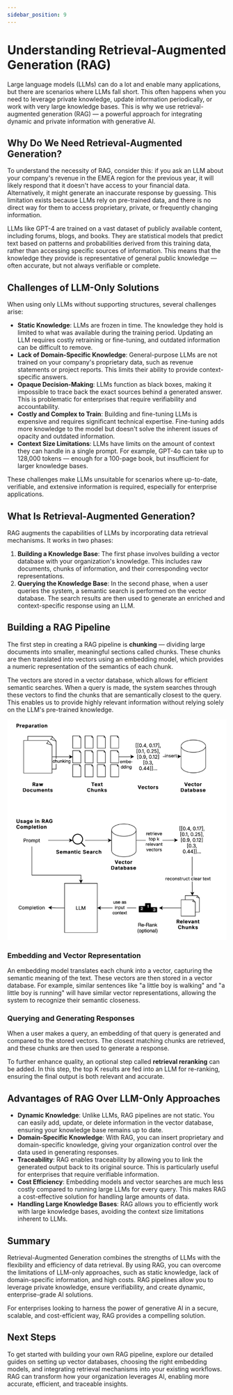 ```yaml
---
sidebar_position: 9
---
```


# Understanding Retrieval-Augmented Generation (RAG)

Large language models (LLMs) can do a lot and enable many applications, but there are scenarios where LLMs fall short. This often happens when you need to leverage private knowledge, update information periodically, or work with very large knowledge bases. This is why we use retrieval-augmented generation (RAG) — a powerful approach for integrating dynamic and private information with generative AI.

## Why Do We Need Retrieval-Augmented Generation?

To understand the necessity of RAG, consider this: if you ask an LLM about your company's revenue in the EMEA region for the previous year, it will likely respond that it doesn't have access to your financial data. Alternatively, it might generate an inaccurate response by guessing. This limitation exists because LLMs rely on pre-trained data, and there is no direct way for them to access proprietary, private, or frequently changing information.

LLMs like GPT-4 are trained on a vast dataset of publicly available content, including forums, blogs, and books. They are statistical models that predict text based on patterns and probabilities derived from this training data, rather than accessing specific sources of information. This means that the knowledge they provide is representative of general public knowledge — often accurate, but not always verifiable or complete.

## Challenges of LLM-Only Solutions

When using only LLMs without supporting structures, several challenges arise:

- **Static Knowledge**: LLMs are frozen in time. The knowledge they hold is limited to what was available during the training period. Updating an LLM requires costly retraining or fine-tuning, and outdated information can be difficult to remove.
- **Lack of Domain-Specific Knowledge**: General-purpose LLMs are not trained on your company's proprietary data, such as revenue statements or project reports. This limits their ability to provide context-specific answers.
- **Opaque Decision-Making**: LLMs function as black boxes, making it impossible to trace back the exact sources behind a generated answer. This is problematic for enterprises that require verifiability and accountability.
- **Costly and Complex to Train**: Building and fine-tuning LLMs is expensive and requires significant technical expertise. Fine-tuning adds more knowledge to the model but doesn't solve the inherent issues of opacity and outdated information.
- **Context Size Limitations**: LLMs have limits on the amount of context they can handle in a single prompt. For example, GPT-4o can take up to 128,000 tokens — enough for a 100-page book, but insufficient for larger knowledge bases.

These challenges make LLMs unsuitable for scenarios where up-to-date, verifiable, and extensive information is required, especially for enterprise applications.

## What Is Retrieval-Augmented Generation?

RAG augments the capabilities of LLMs by incorporating data retrieval mechanisms. It works in two phases:

1. **Building a Knowledge Base**: The first phase involves building a vector database with your organization's knowledge. This includes raw documents, chunks of information, and their corresponding vector representations.
2. **Querying the Knowledge Base**: In the second phase, when a user queries the system, a semantic search is performed on the vector database. The search results are then used to generate an enriched and context-specific response using an LLM.

## Building a RAG Pipeline

The first step in creating a RAG pipeline is **chunking** — dividing large documents into smaller, meaningful sections called chunks. These chunks are then translated into vectors using an embedding model, which provides a numeric representation of the semantics of each chunk.

The vectors are stored in a vector database, which allows for efficient semantic searches. When a query is made, the system searches through these vectors to find the chunks that are semantically closest to the query. This enables us to provide highly relevant information without relying solely on the LLM's pre-trained knowledge.

<img src="/img/getting-started/how-rag-works.png" alt="how rag works"/>

### Embedding and Vector Representation

An embedding model translates each chunk into a vector, capturing the semantic meaning of the text. These vectors are then stored in a vector database. For example, similar sentences like "a little boy is walking" and "a little boy is running" will have similar vector representations, allowing the system to recognize their semantic closeness.

### Querying and Generating Responses

When a user makes a query, an embedding of that query is generated and compared to the stored vectors. The closest matching chunks are retrieved, and these chunks are then used to generate a response.

To further enhance quality, an optional step called **retrieval reranking** can be added. In this step, the top K results are fed into an LLM for re-ranking, ensuring the final output is both relevant and accurate.

## Advantages of RAG Over LLM-Only Approaches

- **Dynamic Knowledge**: Unlike LLMs, RAG pipelines are not static. You can easily add, update, or delete information in the vector database, ensuring your knowledge base remains up to date.
- **Domain-Specific Knowledge**: With RAG, you can insert proprietary and domain-specific knowledge, giving your organization control over the data used in generating responses.
- **Traceability**: RAG enables traceability by allowing you to link the generated output back to its original source. This is particularly useful for enterprises that require verifiable information.
- **Cost Efficiency**: Embedding models and vector searches are much less costly compared to running large LLMs for every query. This makes RAG a cost-effective solution for handling large amounts of data.
- **Handling Large Knowledge Bases**: RAG allows you to efficiently work with large knowledge bases, avoiding the context size limitations inherent to LLMs.

## Summary

Retrieval-Augmented Generation combines the strengths of LLMs with the flexibility and efficiency of data retrieval. By using RAG, you can overcome the limitations of LLM-only approaches, such as static knowledge, lack of domain-specific information, and high costs. RAG pipelines allow you to leverage private knowledge, ensure verifiability, and create dynamic, enterprise-grade AI solutions.

For enterprises looking to harness the power of generative AI in a secure, scalable, and cost-efficient way, RAG provides a compelling solution.

## Next Steps

To get started with building your own RAG pipeline, explore our detailed guides on setting up vector databases, choosing the right embedding models, and integrating retrieval mechanisms into your existing workflows. RAG can transform how your organization leverages AI, enabling more accurate, efficient, and traceable insights.
